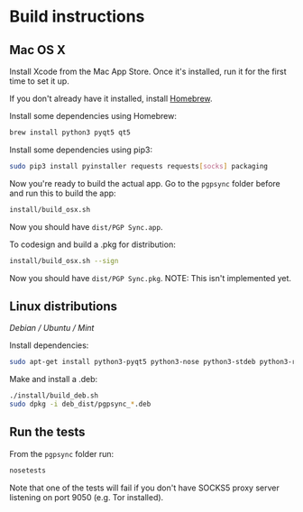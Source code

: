 # Build instructions

## Mac OS X

Install Xcode from the Mac App Store. Once it's installed, run it for the first time to set it up.

If you don't already have it installed, install [Homebrew](http://brew.sh/).

Install some dependencies using Homebrew:

```sh
brew install python3 pyqt5 qt5
```

Install some dependencies using pip3:

```sh
sudo pip3 install pyinstaller requests requests[socks] packaging
```

Now you're ready to build the actual app. Go to the `pgpsync` folder before and run this to build the app:

```sh
install/build_osx.sh
```

Now you should have `dist/PGP Sync.app`.

To codesign and build a .pkg for distribution:

```sh
install/build_osx.sh --sign
```

Now you should have `dist/PGP Sync.pkg`. NOTE: This isn't implemented yet.

## Linux distributions

*Debian / Ubuntu / Mint*

Install dependencies:

```sh
sudo apt-get install python3-pyqt5 python3-nose python3-stdeb python3-requests python3-socks gnupg2
```

Make and install a .deb:

```sh
./install/build_deb.sh
sudo dpkg -i deb_dist/pgpsync_*.deb
```

## Run the tests

From the `pgpsync` folder run:

```sh
nosetests
```

Note that one of the tests will fail if you don't have SOCKS5 proxy server listening on port 9050 (e.g. Tor installed).
